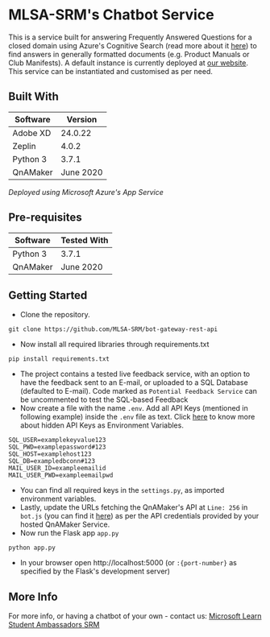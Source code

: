 # MLSA-SRM's Chatbot Service
This is a service built for answering Frequently Answered Questions for a closed domain using Azure's Cognitive Search (read more about it [here](https://azure.microsoft.com/en-in/services/search/?&ef_id=CjwKCAjwj975BRBUEiwA4whRB-5jOGCgZSinSTmb25zyYjWvE0OQY9vfyHfQQaS-SWMx-ltkJoGWvhoC81gQAvD_BwE:G:s&OCID=AID2100054_SEM_CjwKCAjwj975BRBUEiwA4whRB-5jOGCgZSinSTmb25zyYjWvE0OQY9vfyHfQQaS-SWMx-ltkJoGWvhoC81gQAvD_BwE:G:s&dclid=CjgKEAjwj975BRDai_erl_Px9kESJAC8MkHjSIZwhFYXqqzV6B4imhENJxESkS3wmNvRgiIzaOT2A_D_BwE)) to find answers in generally formatted documents (e.g. Product Manuals or Club Manifests). A default instance is currently deployed at [our website](https://msclubsrm.in). This service can be instantiated and customised as per need.

## Built With
| Software | Version |
|----------|---------|
| Adobe XD | 24.0.22 |
| Zeplin   | 4.0.2 |
| Python 3 | 3.7.1 |
| QnAMaker | June 2020 |

<i> Deployed using Microsoft Azure's App Service </i>

## Pre-requisites
| Software | Tested With |
|----------|---------|
| Python 3 | 3.7.1 |
| QnAMaker | June 2020 |

## Getting Started

* Clone the repository.
```
git clone https://github.com/MLSA-SRM/bot-gateway-rest-api
```
* Now install all required libraries through requirements.txt
```
pip install requirements.txt
```
* The project contains a tested live feedback service, with an option to have the feedback sent to an E-mail, or uploaded to a SQL Database (defaulted to E-mail). Code marked as `Potential Feedback Service` can be uncommented to test the SQL-based Feedback
* Now create a file with the name `.env`. Add all API Keys (mentioned in following example) inside the `.env` file as text. Click [here](https://pypi.org/project/python-dotenv/) to know more about hidden API Keys as Environment Variables.
```
SQL_USER=examplekeyvalue123
SQL_PWD=examplepassword#123
SQL_HOST=examplehost123
SQL_DB=exampledbconn#123
MAIL_USER_ID=exampleemailid
MAIL_USER_PWD=exampleemailpwd
```
* You can find all required keys in the `settings.py`, as imported environment variables.
* Lastly, update the URLs fetching the QnAMaker's API at `Line: 256` in `bot.js` (you can find it [here](https://github.com/MLSA-SRM/bot-gateway-rest-api/blob/master/public/bot.js#L256)) as per the API credentials provided by your hosted QnAMaker Service.
* Now run the Flask app `app.py`
```
python app.py
```
* In your browser open http://localhost:5000 (or `:{port-number}` as specified by the Flask's development server)

## More Info
For more info, or having a chatbot of your own - contact us: [Microsoft Learn Student Ambassadors SRM](https://msclubsrm.in)
